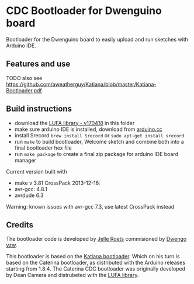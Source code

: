 # CDC Bootloader for Dwenguino board
Bootloader for the Dwenguino board to easily upload and run sketches with Arduino IDE.

## Features and use
TODO
also see https://github.com/aweatherguy/Katiana/blob/master/Katiana-Bootloader.pdf

## Build instructions
- download the [LUFA library - v170418](https://github.com/abcminiuser/lufa/releases/tag/LUFA-170418) in this folder
- make sure arduino IDE is installed, download from [arduino.cc](https://www.arduino.cc/en/Main/Software)
- install Srecord `brew install Srecord` or `sudo apt-get install srecord`
- run `make` to build bootloader, Welcome sketch and combine both into a final bootloader hex file
- run `make package` to create a final zip package for arduino IDE board manager

Current version built with 
- make v 3.81
CrossPack 2013-12-16:
- avr-gcc: 4.8.1
- avrdude 6.3

Warning: known issues with avr-gcc 7.3, use latest CrossPack instead


## Credits
The bootloader code is developed by [Jelle Roets](mailto:jelle@dwengo.org) commisioned by [Dwengo vzw](http://www.dwengo.org/).

This bootloader is based on the [Katiana bootloader](https://github.com/aweatherguy/Katiana).
Which on his turn is based on the Caterina bootloader, as distributed with the Arduino releases starting from 1.8.4.
The Caterina CDC bootloader was originally developed by Dean Camera and distrubeted with the [LUFA library](https://github.com/abcminiuser/lufa).